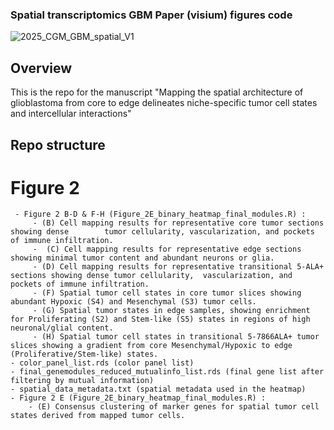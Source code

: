 ### Spatial transcriptomics GBM Paper (visium) figures code

![2025_CGM_GBM_spatial_V1](https://github.com/user-attachments/assets/b1fea9dc-291d-42cd-8451-abaacff07b8b)

## Overview
This is the repo for the manuscript "Mapping the spatial architecture of glioblastoma from core to edge delineates niche-specific tumor cell states and intercellular interactions"

## Repo structure
# Figure 2
	 - Figure 2 B-D & F-H (Figure_2E_binary_heatmap_final_modules.R) : 
		 - (B) Cell mapping results for representative core tumor sections showing dense 		tumor cellularity, vascularization, and pockets of immune infiltration.
		 -  (C) Cell mapping results for representative edge sections showing minimal tumor content and abundant neurons or glia. 
		 - (D) Cell mapping results for representative transitional 5-ALA+ sections showing dense tumor cellularity,  vascularization, and pockets of immune infiltration. 
		 - (F) Spatial tumor cell states in core tumor slices showing abundant Hypoxic (S4) and Mesenchymal (S3) tumor cells.
		 - (G) Spatial tumor states in edge samples, showing enrichment for Proliferating (S2) and Stem-like (S5) states in regions of high neuronal/glial content. 
		 - (H) Spatial tumor cell states in transitional 5-7866ALA+ tumor slices showing a gradient from core Mesenchymal/Hypoxic to edge (Proliferative/Stem-like) states.
	- color_panel_list.rds (color panel list)
	- final_genemodules_reduced_mutualinfo_list.rds (final gene list after filtering by mutual information)
	- spatial_data_metadata.txt (spatial metadata used in the heatmap)
	- Figure 2 E (Figure_2E_binary_heatmap_final_modules.R) : 
		- (E) Consensus clustering of marker genes for spatial tumor cell states derived from mapped tumor cells.
